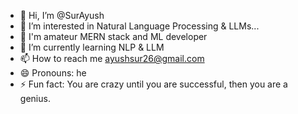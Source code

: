- 👋 Hi, I’m @SurAyush
- 👀 I’m interested in Natural Language Processing & LLMs...
- 🌱 I'm amateur MERN stack and ML developer
- 🌱 I’m currently learning NLP & LLM
- 📫 How to reach me ayushsur26@gmail.com
- 😄 Pronouns: he 
- ⚡ Fun fact: You are crazy until you are successful, then you are a genius.

<!---
SurAyush/SurAyush is a ✨ special ✨ repository because its `README.md` (this file) appears on your GitHub profile.
You can click the Preview link to take a look at your changes.
--->
